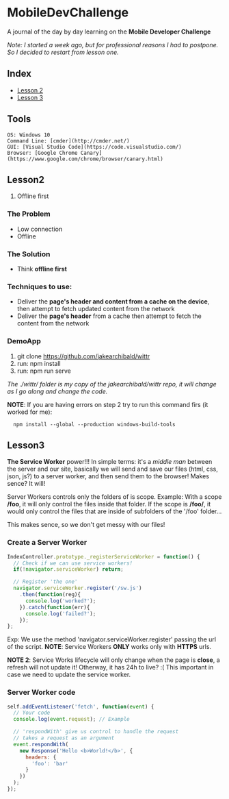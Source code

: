 # MobileDevChallenge
A journal of the day by day learning on the **Mobile Developer Challenge**

 *Note: I started a week ago, but for professional reasons I had to postpone. So I decided to restart from lesson one.*

## Index
- [Lesson 2](#lesson2)
- [Lesson 3](#lesson3)

## Tools
    OS: Windows 10
    Command Line: [cmder](http://cmder.net/)
    GUI: [Visual Studio Code](https://code.visualstudio.com/)
    Browser: [Google Chrome Canary](https://www.google.com/chrome/browser/canary.html)

 ## Lesson2
1. Offline first
### The Problem
- Low connection
- Offline

### The Solution
- Think **offline first**

### Techniques to use:
- Deliver the **page's header and content from a cache on the device**, then attempt to fetch updated content from the network
- Deliver the **page's header** from a cache then attempt to fetch the content from the network

### DemoApp
1. git clone https://github.com/jakearchibald/wittr
2. run: npm install
3. run: npm run serve

*The ./wittr/ folder is my copy of the jakearchibald/wittr repo, it will change as I go along and change the code.*

**NOTE**: If you are having errors on step 2 try to run this command firs (it worked for me):

      npm install --global --production windows-build-tools

## Lesson3
**The Service Worker** power!!!
In simple terms: it's a *middle man* between the server and our site, basically we will send and save our files (html, css, json, js?) to a server worker, and then send them to the browser! Makes sence? It will!

Server Workers controls only the folders of is scope.
Example: With a scope **/foo**, it will only control the files inside that folder. If the scope is **/foo/**, it would only control the files that are inside of subfolders of the '/foo' folder...

This makes sence, so we don't get messy with our files!

### Create a Server Worker

```javascript
IndexController.prototype._registerServiceWorker = function() {
  // Check if we can use service workers!
  if(!navigator.serviceWorker) return;

  // Register 'the one'
  navigator.serviceWorker.register('/sw.js')
    .then(function(reg){
      console.log('worked?');
    }).catch(function(err){
      console.log('failed?');
    });
};
```

Exp: We use the method 'navigator.serviceWorker.register' passing the url of the script.
**NOTE**: Service Workers **ONLY** works  only with **HTTPS** urls.

**NOTE 2**: Service Works lifecycle will only change when the page is **close**, a refresh will not update it! Otherway, it has 24h to live? :( This important in case we need to update the service worker.

### Server Worker code

```javascript
self.addEventListener('fetch', function(event) {
  // Your code
  console.log(event.request); // Example

  // 'respondWith' give us control to handle the request
  // takes a request as an argument
  event.respondWith(
    new Response('Hello <b>World!</b>', {
      headers: {
        'foo': 'bar'
      }
    })
  );
});
```

